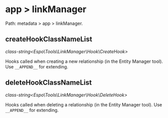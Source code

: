 # app > linkManager

Path: metadata > app > linkManager.

## createHookClassNameList

*class-string<Espo\Tools\LinkManager\Hook\CreateHook\>*

Hooks called when creating a new relationship (in the Entity Manager tool). Use `__APPEND__` for extending.

## deleteHookClassNameList

*class-string<Espo\Tools\LinkManager\Hook\DeleteHook\>*

Hooks called when deleting a relationship (in the Entity Manager tool). Use `__APPEND__` for extending.

